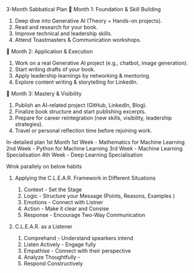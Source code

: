 
3-Month Sabbatical Plan
🔹 Month 1: Foundation & Skill Building
1. Deep dive into Generative AI (Theory + Hands-on projects).
2. Read and research for your book.
3. Improve technical and leadership skills.
4. Attend Toastmasters & Communication workshops.
   
🔹 Month 2: Application & Execution
1. Work on a real Generative AI project (e.g., chatbot, image generation).
2. Start writing drafts of your book.
3. Apply leadership learnings by networking & mentoring.
4. Explore content writing & storytelling for LinkedIn.
   
🔹 Month 3: Mastery & Visibility
1. Publish an AI-related project (GitHub, LinkedIn, Blog).
2. Finalize book structure and start publishing excerpts.
3. Prepare for career reintegration (new skills, visibility, leadership strategies).
4. Travel or personal reflection time before rejoining work.

In-detailed plan
1st Month 
1st Week - Mathematics for Machine Learning
2nd Week - Python for Machine Learning
3rd Week - Machine Learning Specialisation
4th Week - Deep Learning Specialisation

Wrok parallely on below habits
1. Applying the C.L.E.A.R. Framework in Different Situations
   1. Context - Set the Stage
   2. Logic - Structure your Message (Points, Reasons, Examples )
   3. Emotions - Connect with Listner
   4. Action - Make it clear and Consise
   5. Response - Encourage Two-Way Communication

2. C.L.E.A.R. as a Listener
   1. Comprehand - Understand spearkers intend
   2. Listen Actively - Engage fully
   3. Empathise - Connect with their perspective
   4. Analyze Thoughtfully - 
   5. Respond Constructively



   

